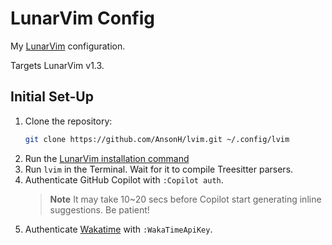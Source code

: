 # LunarVim Config

My [LunarVim](https://www.lunarvim.org/) configuration.

Targets LunarVim v1.3.

## Initial Set-Up

1. Clone the repository:
   ```bash
   git clone https://github.com/AnsonH/lvim.git ~/.config/lvim
   ```
2. Run the [LunarVim installation command](https://www.lunarvim.org/docs/installation#release)
3. Run `lvim` in the Terminal. Wait for it to compile Treesitter parsers.
4. Authenticate GitHub Copilot with `:Copilot auth`.
   > **Note** It may take 10~20 secs before Copilot start generating inline suggestions. Be patient!
5. Authenticate [Wakatime](https://wakatime.com/) with `:WakaTimeApiKey`.
